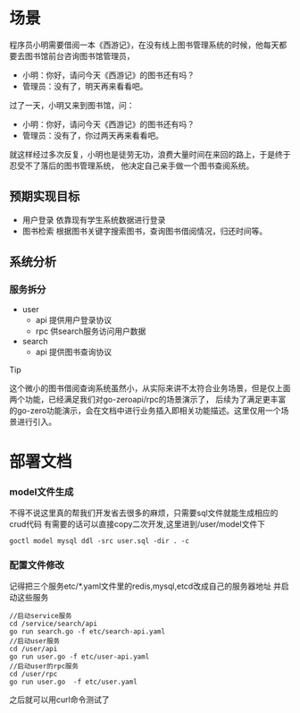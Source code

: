 # 场景
程序员小明需要借阅一本《西游记》，在没有线上图书管理系统的时候，他每天都要去图书馆前台咨询图书馆管理员，
* 小明：你好，请问今天《西游记》的图书还有吗？
* 管理员：没有了，明天再来看看吧。

过了一天，小明又来到图书馆，问：
* 小明：你好，请问今天《西游记》的图书还有吗？
* 管理员：没有了，你过两天再来看看吧。

就这样经过多次反复，小明也是徒劳无功，浪费大量时间在来回的路上，于是终于忍受不了落后的图书管理系统，
他决定自己亲手做一个图书查阅系统。

## 预期实现目标
* 用户登录
  依靠现有学生系统数据进行登录
* 图书检索
  根据图书关键字搜索图书，查询图书借阅情况，归还时间等。

## 系统分析
### 服务拆分
* user
    * api 提供用户登录协议
    * rpc 供search服务访问用户数据
* search
    * api 提供图书查询协议

> [!TIP]
> 这个微小的图书借阅查询系统虽然小，从实际来讲不太符合业务场景，但是仅上面两个功能，已经满足我们对go-zeroapi/rpc的场景演示了，
> 后续为了满足更丰富的go-zero功能演示，会在文档中进行业务插入即相关功能描述。这里仅用一个场景进行引入。


# 部署文档
### model文件生成
不得不说这里真的帮我们开发省去很多的麻烦，只需要sql文件就能生成相应的crud代码
有需要的话可以直接copy二次开发,这里进到/user/model文件下
```
goctl model mysql ddl -src user.sql -dir . -c
```

### 配置文件修改
记得把三个服务etc/*.yaml文件里的redis,mysql,etcd改成自己的服务器地址
并启动这些服务
```
//启动service服务
cd /service/search/api 
go run search.go -f etc/search-api.yaml
//启动user服务
cd /user/api
go run user.go -f etc/user-api.yaml
//启动user的rpc服务
cd /user/rpc
go run user.go  -f etc/user.yaml
```

之后就可以用curl命令测试了